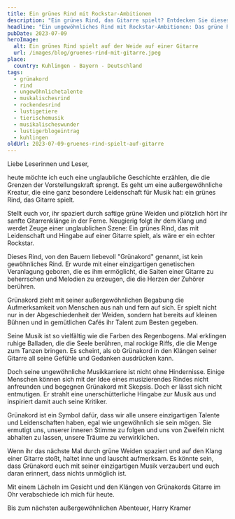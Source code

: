 ```yaml
---
title: Ein grünes Rind mit Rockstar-Ambitionen
description: "Ein grünes Rind, das Gitarre spielt? Entdecken Sie dieses einzigartige Phänomen auf einer idyllischen Weide."
headline: "Ein ungewöhnliches Rind mit Rockstar-Ambitionen: Das grüne Rind, das Gitarre spielt"
pubDate: 2023-07-09
heroImage:
  alt: Ein grünes Rind spielt auf der Weide auf einer Gitarre
  url: /images/blog/gruenes-rind-mit-gitarre.jpeg
place:
  country: Kuhlingen - Bayern - Deutschland
tags:
  - grünakord
  - rind
  - ungewöhnlichetalente
  - muskalischesrind
  - rockendesrind
  - lustigetiere
  - tierischemusik
  - musikalischeswunder
  - lustigerblogeintrag
  - kuhlingen
oldUrl: 2023-07-09-gruenes-rind-spielt-auf-gitarre
---
```


Liebe Leserinnen und Leser,

heute möchte ich euch eine unglaubliche Geschichte erzählen, die die Grenzen der Vorstellungskraft sprengt. Es geht um eine außergewöhnliche Kreatur, die eine ganz besondere Leidenschaft für Musik hat: ein grünes Rind, das Gitarre spielt.

Stellt euch vor, ihr spaziert durch saftige grüne Weiden und plötzlich hört ihr sanfte Gitarrenklänge in der Ferne. Neugierig folgt ihr dem Klang und werdet Zeuge einer unglaublichen Szene: Ein grünes Rind, das mit Leidenschaft und Hingabe auf einer Gitarre spielt, als wäre er ein echter Rockstar.

Dieses Rind, von den Bauern liebevoll "Grünakord" genannt, ist kein gewöhnliches Rind. Er wurde mit einer einzigartigen genetischen Veranlagung geboren, die es ihm ermöglicht, die Saiten einer Gitarre zu beherrschen und Melodien zu erzeugen, die die Herzen der Zuhörer berühren.

Grünakord zieht mit seiner außergewöhnlichen Begabung die Aufmerksamkeit von Menschen aus nah und fern auf sich. Er spielt nicht nur in der Abgeschiedenheit der Weiden, sondern hat bereits auf kleinen Bühnen und in gemütlichen Cafés ihr Talent zum Besten gegeben.

Seine Musik ist so vielfältig wie die Farben des Regenbogens. Mal erklingen ruhige Balladen, die die Seele berühren, mal rockige Riffs, die die Menge zum Tanzen bringen. Es scheint, als ob Grünakord in den Klängen seiner Gitarre all seine Gefühle und Gedanken ausdrücken kann.

Doch seine ungewöhnliche Musikkarriere ist nicht ohne Hindernisse. Einige Menschen können sich mit der Idee eines musizierendes Rindes nicht anfreunden und begegnen Grünakord mit Skepsis. Doch er lässt sich nicht entmutigen. Er strahlt eine unerschütterliche Hingabe zur Musik aus und inspiriert damit auch seine Kritiker.

Grünakord ist ein Symbol dafür, dass wir alle unsere einzigartigen Talente und Leidenschaften haben, egal wie ungewöhnlich sie sein mögen. Sie ermutigt uns, unserer inneren Stimme zu folgen und uns von Zweifeln nicht abhalten zu lassen, unsere Träume zu verwirklichen.

Wenn ihr das nächste Mal durch grüne Weiden spaziert und auf den Klang einer Gitarre stoßt, haltet inne und lauscht aufmerksam. Es könnte sein, dass Grünakord euch mit seiner einzigartigen Musik verzaubert und euch daran erinnert, dass nichts unmöglich ist.

Mit einem Lächeln im Gesicht und den Klängen von Grünakords Gitarre im Ohr verabschiede ich mich für heute.

Bis zum nächsten außergewöhnlichen Abenteuer,
Harry Kramer
